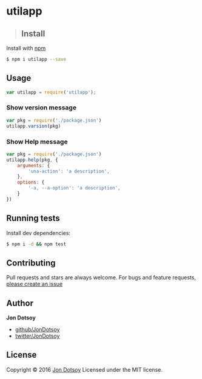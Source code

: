# utilapp

> ## Install

Install with [npm](https://www.npmjs.com/)

```sh
$ npm i utilapp --save
```

## Usage

```js
var utilapp = require('utilapp');
```

### Show version message

```js
var pkg = require('./package.json')
utilapp.varsion(pkg)
```

### Show Help message

```js
var pkg = require('./package.json')
utilapp.help(pkg, {
	arguments: {
		'una-action': 'a description',
	},
	options: {
		'-a, --a-option': 'a description',
	}
})
```


## Running tests

Install dev dependencies:

```sh
$ npm i -d && npm test
```

## Contributing

Pull requests and stars are always welcome. For bugs and feature requests, [please create an issue](https://github.com/JonDotsoy/utilapp/issues)

## Author

**Jon Dotsoy**

* [github/JonDotsoy](https://github.com/JonDotsoy)
* [twitter/JonDotsoy](http://twitter.com/JonDotsoy)

## License

Copyright © 2016 [Jon Dotsoy](http://jon.soy/)
Licensed under the MIT license.
